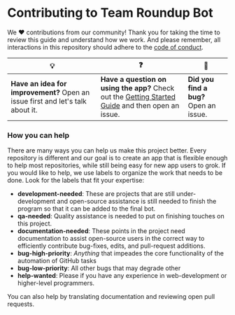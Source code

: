 # Contributing to Team Roundup Bot

We :heart: contributions from our community! Thank you for taking the time to review this guide and understand how we work. And please remember, all interactions in this repository should adhere to the [code of conduct](code-of-conduct.md).

| :bulb: | :question: | :bug: |
| ------- | -------- | -------- |
| **Have an idea for improvement?** Open an issue first and let's talk about it. | **Have a question on using the app?** Check out the [Getting Started Guide](docs/getting-started.md) and then open an issue. | **Did you find a bug?** Open an issue. |

### How you can help

There are many ways you can help us make this project better. Every repository is different and our goal is to create an app that is flexible enough to help most repositories, while still being easy for new app users to grok. If you would like to help, we use labels to organize the work that needs to be done. Look for the labels that fit your expertise:

- **development-needed**: These are projects that are still under-development and open-source assistance is still needed to finish the program so that it can be added to the final bot.
- **qa-needed**: Quality assistance is needed to put on finishing touches on this project.
- **documentation-needed**: These points in the project need documentation to assist open-source users in the correct way to efficiently contribute bug-fixes, edits, and pull-request additions.
- **bug-high-priority**: _Anything_ that impeades the core functionality of the automation of GitHub tasks
- **bug-low-priority**: All other bugs that may degrade other 
- **help-wanted**: Please if you have any experience in web-development or higher-level programmers.

You can also help by translating documentation and reviewing open pull requests.

